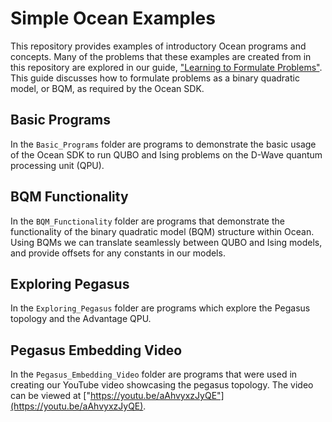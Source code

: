 # Simple Ocean Examples

This repository provides examples of introductory Ocean programs and concepts.
Many of the problems that these examples are created from in this repository
are explored in our guide, ["Learning to Formulate Problems"](https://docs.dwavesys.com/docs/latest/c_pf_3.html#social-networks-friends-and-enemies).  This guide
discusses how to formulate problems as a binary quadratic model, or BQM, as
required by the Ocean SDK.

## Basic Programs

In the `Basic_Programs` folder are programs to demonstrate the basic usage of
the Ocean SDK to run QUBO and Ising problems on the D-Wave quantum processing
unit (QPU).

## BQM Functionality

In the `BQM_Functionality` folder are programs that demonstrate the
functionality of the binary quadratic model (BQM) structure within Ocean.
Using BQMs we can translate seamlessly between QUBO and Ising models, and
provide offsets for any constants in our models.

## Exploring Pegasus

In the `Exploring_Pegasus` folder are programs which explore the 
Pegasus topology and the Advantage QPU.

## Pegasus Embedding Video

In the `Pegasus_Embedding_Video` folder are programs that were used in creating
our YouTube video showcasing the pegasus topology.  The video can be viewed at
["https://youtu.be/aAhvyxzJyQE"](https://youtu.be/aAhvyxzJyQE).
